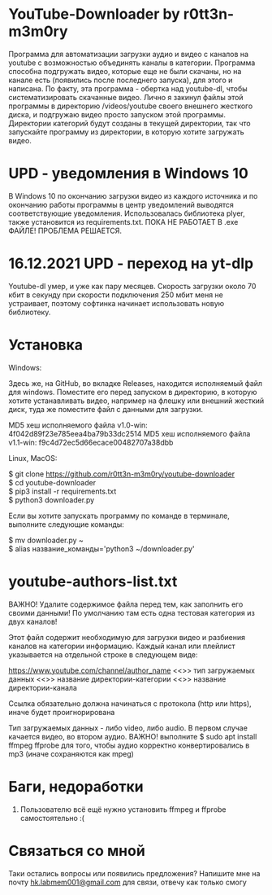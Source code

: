 # YouTube-Downloader by r0tt3n-m3m0ry

Программа для автоматизации загрузки аудио и видео с каналов на youtube с возможностью объединять каналы в категории. Программа способна подгружать видео, которые еще не были скачаны, но на канале есть (появились после последнего запуска), для этого и написана. По факту, эта программа - обертка над youtube-dl, чтобы систематизировать скачанные видео. Лично я закинул файлы этой программы в директорию /videos/youtube своего внешнего жесткого диска, и подгружаю видео просто запуском этой программы. Директории категорий будут созданы в текущей директории, так что запускайте программу из директории, в которую хотите загружать видео.

# UPD - уведомления в Windows 10

В Windows 10 по окончанию загрузки видео из каждого источника и по окончанию работы программы в центр уведомлений выводятся соответствующие уведомления. Использовалась библиотека plyer, также установится из requirements.txt. ПОКА НЕ РАБОТАЕТ В .exe ФАЙЛЕ! ПРОБЛЕМА РЕШАЕТСЯ.

# 16.12.2021 UPD - переход на yt-dlp

Youtube-dl умер, и уже как пару месяцев. Скорость загрузки около 70 кбит в секунду при скорости подключения 250 мбит меня не устраивает, поэтому софтинка начинает использовать новую библиотеку.

# Установка

Windows:

Здесь же, на GitHub, во вкладке Releases, находится исполняемый файл для windows. Поместите его перед запуском в директорию, в которую хотите устанавливать видео, например на флешку или внешний жесткий диск, туда же поместите файл с данными для загрузки.

MD5 хеш исполняемого файла v1.0-win: 4f042d89f23e785eea4ba79b33dc2514 
MD5 хеш исполняемого файла v1.1-win: f9c4d72ec5d66ecace00482707a38dbb

Linux, MacOS:

$ git clone https://github.com/r0tt3n-m3m0ry/youtube-downloader  
$ cd youtube-downloader  
$ pip3 install -r requirements.txt  
$ python3 downloader.py  

Если вы хотите запускать программу по команде в терминале, выполните следующие команды:

$ mv downloader.py ~  
$ alias название_команды='python3 ~/downloader.py'

# youtube-authors-list.txt

ВАЖНО! Удалите содержимое файла перед тем, как заполнить его своими данными! По умолчанию там есть одна тестовая категория из двух каналов!

Этот файл содержит необходимую для загрузки видео и разбиения каналов на категории информацию. Каждый канал или плейлист указывается на отдельной строке в следующем виде: 

https://www.youtube.com/channel/author_name <<>> тип загружаемых данных <<>> название директории-категории <<>> название директории-канала

Ссылка обязательно должна начинаться с протокола (http или https), иначе будет проигнорирована

Тип загружаемых данных - либо video, либо audio. В первом случае качается видео, во втором аудио. ВАЖНО! выполните $ sudo apt install ffmpeg ffprobe для того, чтобы аудио корректно конвертировались в mp3 (иначе сохраняются как mpeg)

# Баги, недоработки

1. Пользователю всё ещё нужно установить ffmpeg и ffprobe самостоятельно :(

# Связаться со мной
Таки остались вопросы или появились предложения? Напишите мне на почту hk.labmem001@gmail.com для связи, отвечу как только смогу
